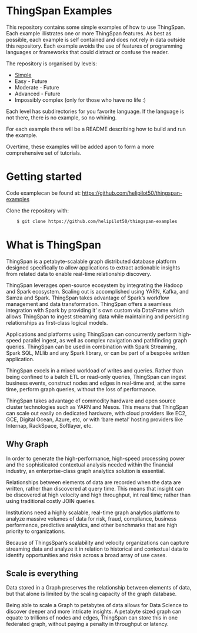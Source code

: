 # ThingSpan Examples

This repository contains some simple examples of how to use ThingSpan. Each example illistrates one or more ThingSpan features. As best as possible, each example is self contained and does not rely in data outside this repository. Each example avoids the use of features of programming languages or frameworks that could distract or confuse the reader.

The repository is organised by levels:
- [Simple](simple/README.md)
- Easy - Future
- Moderate - Future
- Advanced - Future
- Impossibly complex (only for those who have no life :)

Each level has subdirectories for you favorite language. If the language is not there, there is no example, so no whining. 

For each example there will be a README describing how to build and run the example.

Overtime, these examples will be added apon to form a more comprehensive set of tutorials.

# Getting started

Code examplecan be found at:
https://github.com/helipilot50/thingspan-examples

Clone the repository with:
```bash
	$ git clone https://github.com/helipilot50/thingspan-examples
```


# What is ThingSpan
ThingSpan is a petabyte-scalable graph distributed database platform designed specifically to allow applications to extract actionable insights from related data to enable real-time relationship discovery. 

ThingSpan leverages open-source ecosystem by integrating the Hadoop and Spark ecosystem. Scaling out is accomplished using YARN, Kafka, and Samza and Spark. ThingSpan takes advantage of Spark’s workflow management and data transformation. ThingSpan offers a seamless integration with Spark by providing it’ s own custom via DataFrame which allows ThingSpan to ingest streaming data while maintaining and persisting relationships as first-class logical models. 

Applications and platforms using ThingSpan can concurrently perform high-speed parallel ingest, as well as complex navigation and pathfinding graph queries. ThingSpan can be used in combination with Spark Streaming, Spark SQL, MLlib and any Spark library, or can be part of a bespoke written application.

ThingSpan excels in a mixed workload of writes and queries. Rather than being confined to a batch ETL or read-only queries, ThingSpan can ingest business events, construct nodes and edges in real-time and, at the same time, perform graph queries, without the loss of performance. 
 
ThingSpan takes advantage of commodity hardware and open source cluster technologies such as YARN and Mesos.  This means that ThingSpan can scale out easily on dedicated hardware, with cloud providers like EC2, GCE, Digital Ocean, Azure, etc, or with ‘bare metal’ hosting providers like Internap, RackSpace, Softlayer, etc.

## Why Graph			
In order to generate the high-performance, high-speed processing power and the sophisticated contextual analysis needed within the financial industry, an enterprise-class graph analytics solution is essential.
					
Relationships between elements of data are recorded when the data are written, rather than discovered at query time. This means that insight can be discovered at high velocity and high throughput, int real time; rather than using traditional costly JOIN queries.

Institutions need a highly scalable, real-time graph analytics platform to analyze massive volumes of data for risk, fraud, compliance, business performance, predictive analytics, and other benchmarks that are high priority to organizations. 

Because of ThingsSpan’s scalability and velocity organizations can capture streaming data and analyze it in relation to historical and contextual data to identify opportunities and risks across a broad array of use cases.

## Scale is everything 

Data stored in a Graph preserves the relationship between elements of data, but that alone is limited by the scaling capacity of the graph database. 

Being able to scale a Graph to petabytes of data allows for Data Science to discover deeper and more intricate insights. A petabyte sized graph can equate to trillions of nodes and edges, ThingSpan can store this in one federated graph, without paying a penalty in throughput or latency.
